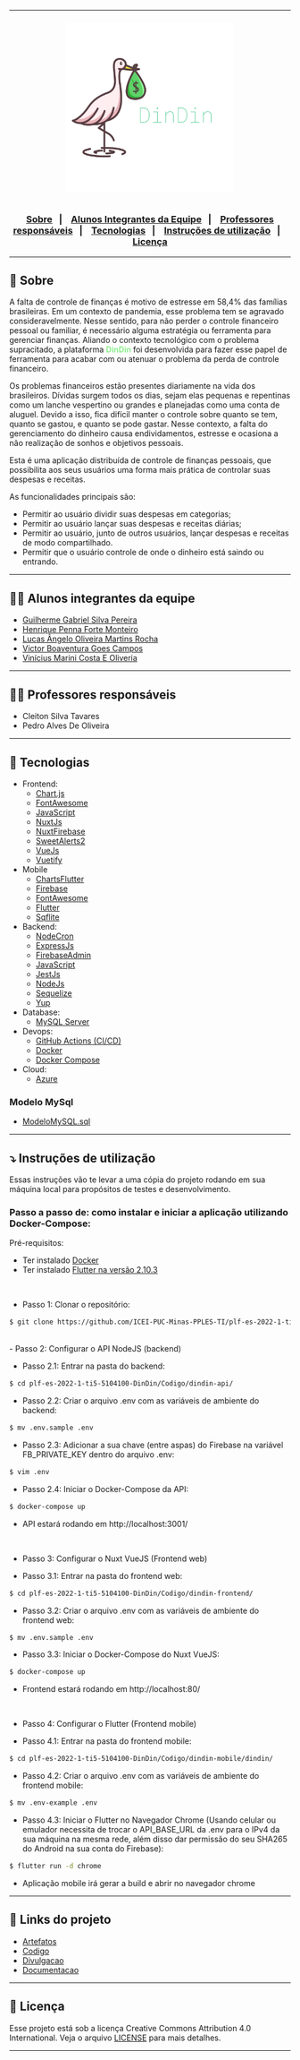 <hr>

<h3 align="center">
    <img width="300px" src="./Artefatos/Imagens/logo.svg">
    <br><br>
    <p align="center">
      <a href="#-sobre">Sobre</a>&nbsp;&nbsp;&nbsp;|&nbsp;&nbsp;&nbsp;
      <a href="#-alunos-integrantes-da-equipe">Alunos Integrantes da Equipe</a>&nbsp;&nbsp;&nbsp;|&nbsp;&nbsp;&nbsp;
      <a href="#-professores-responsáveis">Professores responsáveis</a>&nbsp;&nbsp;&nbsp;|&nbsp;&nbsp;&nbsp;
      <a href="#-tecnologias">Tecnologias</a>&nbsp;&nbsp;&nbsp;|&nbsp;&nbsp;&nbsp;
      <a href="#-instruções-de-utilização">Instruções de utilização</a>&nbsp;&nbsp;&nbsp;|&nbsp;&nbsp;&nbsp;
      <a href="#-licença">Licença</a>
  </p>
</h3>

<hr>

## 🔖 Sobre

A falta de controle de finanças é motivo de estresse em 58,4% das famílias brasileiras. Em um contexto de pandemia, esse problema tem se agravado consideravelmente. Nesse sentido, para não perder o controle financeiro pessoal ou familiar, é necessário alguma estratégia ou ferramenta para gerenciar finanças. Aliando o contexto tecnológico com o problema supracitado, a plataforma <strong style="color: lightgreen"> DinDin </strong> foi desenvolvida para fazer esse papel de ferramenta para acabar com ou atenuar o problema da perda de controle financeiro.

Os problemas financeiros estão presentes diariamente na vida dos brasileiros. Dívidas surgem todos os dias, sejam elas pequenas e repentinas como um lanche vespertino ou grandes e planejadas como uma conta de aluguel. Devido a isso, fica difícil manter o controle sobre quanto se tem, quanto se gastou, e quanto se pode gastar. Nesse contexto, a falta do gerenciamento do dinheiro causa endividamentos, estresse e ocasiona a não realização de sonhos e objetivos pessoais.

Esta é uma aplicação distribuída de controle de finanças pessoais, que possibilita aos seus usuários uma forma mais prática de controlar suas despesas e receitas.

As funcionalidades principais são:
- Permitir ao usuário dividir suas despesas em categorias;
- Permitir ao usuário lançar suas despesas e receitas diárias;
- Permitir ao usuário, junto de outros usuários, lançar despesas e receitas de modo compartilhado.
- Permitir que o usuário controle de onde o dinheiro está saindo ou entrando.

---

## 👨‍💻 Alunos integrantes da equipe

* [Guilherme Gabriel Silva Pereira](https://github.com/guizombas)
* [Henrique Penna Forte Monteiro](https://github.com/Henrikkee)
* [Lucas Ângelo Oliveira Martins Rocha](https://lucasangelo.com)
* [Victor Boaventura Goes Campos](https://github.com/777-victor)
* [Vinícius Marini Costa E Oliveria](https://github.com/marinisz)

---

## 👩‍🏫 Professores responsáveis

* Cleiton Silva Tavares
* Pedro Alves De Oliveira

---

## 🚀 Tecnologias

- Frontend:
  - [Chart.js](https://www.chartjs.org/)
  - [FontAwesome](https://fontawesome.com/)
  - [JavaScript](https://www.javascript.com/)
  - [NuxtJs](https://nuxtjs.org/)
  - [NuxtFirebase](https://firebase.nuxtjs.org/service-options/auth/)
  - [SweetAlerts2](https://sweetalert2.github.io/)
  - [VueJs](https://vuejs.org/)
  - [Vuetify](https://vuetifyjs.com/en/)
- Mobile
  - [ChartsFlutter ](https://pub.dev/packages/charts_flutter)
  - [Firebase](https://pub.dev/packages/firebase_auth)
  - [FontAwesome](https://fontawesome.com/)
  - [Flutter](https://flutter.dev/)
  - [Sqflite](https://pub.dev/packages/sqflite)
- Backend:
  - [NodeCron](https://www.npmjs.com/package/node-cron)
  - [ExpressJs](https://expressjs.com/)
  - [FirebaseAdmin](https://firebase.google.com/support/release-notes/admin/node)
  - [JavaScript](https://www.javascript.com/)
  - [JestJs](https://jestjs.io/)
  - [NodeJs](https://nodejs.org/)
  - [Sequelize](https://sequelize.org/)
  - [Yup](https://github.com/jquense/yup)
- Database:
  - [MySQL Server](https://www.mysql.com/)
- Devops:
  - [GitHub Actions (CI/CD)](https://github.com/features/actions)
  - [Docker](https://www.docker.com/)
  - [Docker Compose](https://docs.docker.com/compose/)
- Cloud:
  - [Azure](https://azure.microsoft.com/) 

### Modelo MySql
- [ModeloMySQL.sql](./Artefatos/BancoDeDados/model.mwb)

---

## ⤵ Instruções de utilização

Essas instruções vão te levar a uma cópia do projeto rodando em sua máquina local para propósitos de testes e desenvolvimento.

### Passo a passo de: como instalar e iniciar a aplicação utilizando Docker-Compose:

Pré-requisitos:
- Ter instalado [Docker](https://docs.docker.com/engine/install/ubuntu/)
- Ter instalado [Flutter na versão 2.10.3](https://docs.flutter.dev/development/tools/sdk/releases?tab=linux)

<br>

- Passo 1: Clonar o repositório:
```bash
$ git clone https://github.com/ICEI-PUC-Minas-PPLES-TI/plf-es-2022-1-ti5-5104100-DinDin
```

<br>
- Passo 2: Configurar o API NodeJS (backend)

- Passo 2.1: Entrar na pasta do backend:
```bash
$ cd plf-es-2022-1-ti5-5104100-DinDin/Codigo/dindin-api/
```

- Passo 2.2: Criar o arquivo .env com as variáveis de ambiente do backend:
```bash
$ mv .env.sample .env
```

- Passo 2.3: Adicionar a sua chave (entre aspas) do Firebase na variável FB_PRIVATE_KEY dentro do arquivo .env:
```bash
$ vim .env
```

- Passo 2.4: Iniciar o Docker-Compose da API:
```bash
$ docker-compose up
```

- API estará rodando em http://localhost:3001/

<br>

- Passo 3: Configurar o Nuxt VueJS (Frontend web)

- Passo 3.1: Entrar na pasta do frontend web:
```bash
$ cd plf-es-2022-1-ti5-5104100-DinDin/Codigo/dindin-frontend/
```

- Passo 3.2: Criar o arquivo .env com as variáveis de ambiente do frontend web:
```bash
$ mv .env.sample .env
```

- Passo 3.3: Iniciar o Docker-Compose do Nuxt VueJS:
```bash
$ docker-compose up
```

- Frontend estará rodando em http://localhost:80/

<br>

- Passo 4: Configurar o Flutter (Frontend mobile)

- Passo 4.1: Entrar na pasta do frontend mobile:
```bash
$ cd plf-es-2022-1-ti5-5104100-DinDin/Codigo/dindin-mobile/dindin/
```

- Passo 4.2: Criar o arquivo .env com as variáveis de ambiente do frontend mobile:
```bash
$ mv .env-example .env
```

- Passo 4.3: Iniciar o Flutter no Navegador Chrome (Usando celular ou emulador necessita de trocar o API_BASE_URL da .env para o IPv4 da sua máquina na mesma rede, além disso dar permissão do seu SHA265 do Android na sua conta do Firebase):
```bash
$ flutter run -d chrome
```

- Aplicação mobile irá gerar a build e abrir no navegador chrome

---

## 🔗 Links do projeto

- [Artefatos](Artefatos)
- [Codigo](Codigo)
- [Divulgacao](Divulgacao)
- [Documentacao](Documentacao)

---

## 📝 Licença

Esse projeto está sob a licença Creative Commons Attribution 4.0 International. Veja o arquivo [LICENSE](LICENSE) para mais detalhes.

---
